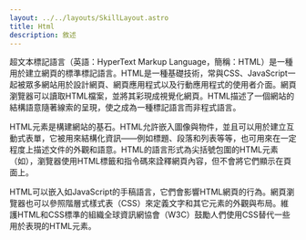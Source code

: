 ```yaml
---
layout: ../../layouts/SkillLayout.astro
title: Html
description: 敘述
---
```


超文本標記語言（英語：HyperText Markup Language，簡稱：HTML）是一種用於建立網頁的標準標記語言。HTML是一種基礎技術，常與CSS、JavaScript一起被眾多網站用於設計網頁、網頁應用程式以及行動應用程式的使用者介面。網頁瀏覽器可以讀取HTML檔案，並將其彩現成視覺化網頁。HTML描述了一個網站的結構語意隨著線索的呈現，使之成為一種標記語言而非程式語言。

HTML元素是構建網站的基石。HTML允許嵌入圖像與物件，並且可以用於建立互動式表單，它被用來結構化資訊——例如標題、段落和列表等等，也可用來在一定程度上描述文件的外觀和語意。HTML的語言形式為尖括號包圍的HTML元素（如<html>），瀏覽器使用HTML標籤和指令碼來詮釋網頁內容，但不會將它們顯示在頁面上。

HTML可以嵌入如JavaScript的手稿語言，它們會影響HTML網頁的行為。網頁瀏覽器也可以參照階層式樣式表（CSS）來定義文字和其它元素的外觀與布局。維護HTML和CSS標準的組織全球資訊網協會（W3C）鼓勵人們使用CSS替代一些用於表現的HTML元素。